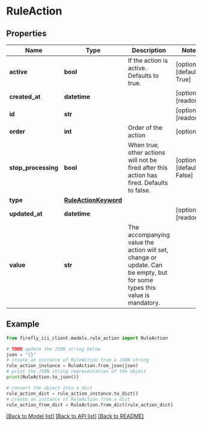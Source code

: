 # RuleAction


## Properties

Name | Type | Description | Notes
------------ | ------------- | ------------- | -------------
**active** | **bool** | If the action is active. Defaults to true. | [optional] [default to True]
**created_at** | **datetime** |  | [optional] [readonly] 
**id** | **str** |  | [optional] [readonly] 
**order** | **int** | Order of the action | [optional] 
**stop_processing** | **bool** | When true, other actions will not be fired after this action has fired. Defaults to false. | [optional] [default to False]
**type** | [**RuleActionKeyword**](RuleActionKeyword.md) |  | 
**updated_at** | **datetime** |  | [optional] [readonly] 
**value** | **str** | The accompanying value the action will set, change or update. Can be empty, but for some types this value is mandatory. | 

## Example

```python
from firefly_iii_client.models.rule_action import RuleAction

# TODO update the JSON string below
json = "{}"
# create an instance of RuleAction from a JSON string
rule_action_instance = RuleAction.from_json(json)
# print the JSON string representation of the object
print(RuleAction.to_json())

# convert the object into a dict
rule_action_dict = rule_action_instance.to_dict()
# create an instance of RuleAction from a dict
rule_action_from_dict = RuleAction.from_dict(rule_action_dict)
```
[[Back to Model list]](../README.md#documentation-for-models) [[Back to API list]](../README.md#documentation-for-api-endpoints) [[Back to README]](../README.md)


